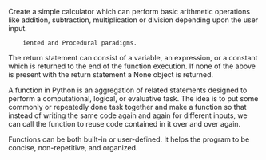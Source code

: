 Create a simple calculator which can perform basic arithmetic operations like addition, subtraction, multiplication or division depending upon the user input.


        iented and Procedural paradigms.



The return statement can consist of a variable, an expression, or a constant which is returned to the end of the function execution. If none of the above is present with the return statement a None object is returned.



A function in Python is an aggregation of related statements designed to perform a computational, logical, or evaluative task. The idea is to put some commonly or repeatedly done task together and make a function so that instead of writing the same code again and again for different inputs, we can call the function to reuse code contained in it over and over again. 

Functions can be both built-in or user-defined. It helps the program to be concise, non-repetitive, and organized.
